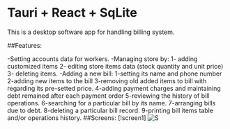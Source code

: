 # Tauri + React + SqLite

This is a desktop software app for handling billing system.

##Features:

-Setting accounts data for workers.
-Managing store by:
    1- adding customized items 
    2- editing store items data (stock quantity and unit price) 
    3- deleting items.
-Adding a new bill: 
    1-setting its name and phone number 
    2-adding new items to the bill 
    3-removing old added items to bill with regarding its pre-setted price. 
    4-adding payment charges and maintaining debt remained after each payment order 
    5-reviewing the history of bill operations.
    6-searching for a particular bill by its name.
    7-arranging bills due to debt.
    8-deleting a particular bill record.
    9-printing bill items table and/or operations history.
##Screens:
[!screen1]
![S](/s1.drawio.png "Screen")
